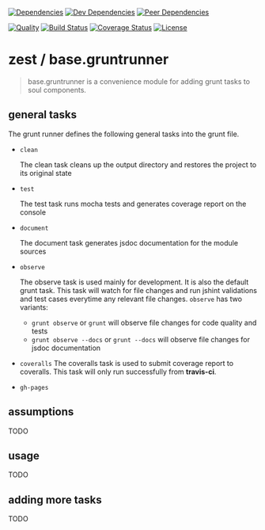 [![Dependencies][dependencies-image]][dependencies-link]
[![Dev Dependencies][dev-dependencies-image]][dev-dependencies-link]
[![Peer Dependencies][peer-dependencies-image]][peer-dependencies-link]

[![Quality][quality-image]][quality-link]
[![Build Status][build-status-image]][build-status-link]
[![Coverage Status][coverage-status-image]][coverage-status-link]
[![License][license-image]][license-link]


# zest / base.gruntrunner

> base.gruntrunner is a convenience module for adding grunt tasks to soul components.

## general tasks

The grunt runner defines the following general tasks into the grunt file.

  - `clean`
    
    The clean task cleans up the output directory and restores the project to its original state


  - `test`
  
    The test task runs mocha tests and generates coverage report on the console
    
    
  - `document`
  
    The document task generates jsdoc documentation for the module sources
    
    
  - `observe`
  
    The observe task is used mainly for development. It is also the default grunt task. This task will watch for file 
    changes and run jshint validations and test cases everytime any relevant file changes. `observe` has two variants:
    
      - `grunt observe` or `grunt` will observe file changes for code quality and tests
      - `grunt observe --docs` or `grunt --docs` will observe file changes for jsdoc documentation
  
  - `coveralls`
    The coveralls task is used to submit coverage report to coveralls. This task will only run successfully from 
    **travis-ci**.
  
  - `gh-pages`
    

## assumptions

TODO


## usage

TODO


## adding more tasks

TODO



[dependencies-image]: http://img.shields.io/david/zest/base.gruntrunner.svg?style=flat-square
[dependencies-link]: https://david-dm.org/zest/base.gruntrunner#info=dependencies&view=list
[dev-dependencies-image]: http://img.shields.io/david/dev/zest/base.gruntrunner.svg?style=flat-square
[dev-dependencies-link]: https://david-dm.org/zest/base.gruntrunner#info=devDependencies&view=list
[peer-dependencies-image]: http://img.shields.io/david/peer/zest/base.gruntrunner.svg?style=flat-square
[peer-dependencies-link]: https://david-dm.org/zest/base.gruntrunner#info=peerDependencies&view=list
[license-image]: http://img.shields.io/badge/license-UNLICENSE-brightgreen.svg?style=flat-square
[license-link]: http://unlicense.org
[quality-image]: http://img.shields.io/codeclimate/github/zest/base.gruntrunner.svg?style=flat-square
[quality-link]: https://codeclimate.com/github/zest/base.gruntrunner
[build-status-image]: http://img.shields.io/travis/zest/base.gruntrunner.svg?style=flat-square
[build-status-link]: https://travis-ci.org/zest/base.gruntrunner
[coverage-status-image]: http://img.shields.io/coveralls/zest/base.gruntrunner.svg?style=flat-square
[coverage-status-link]: https://coveralls.io/r/zest/base.gruntrunner